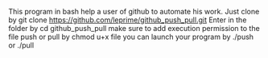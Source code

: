 This program in bash help a user of github to automate his work.
Just clone by git clone https://github.com/leprime/github_push_pull.git
Enter in the folder by cd github_push_pull
make sure to add execution permission to the file push or pull by chmod u+x file
you can launch your program by ./push or ./pull
